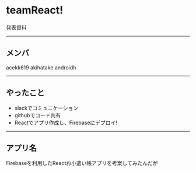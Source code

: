# teamReact!　
発表資料

---
## メンバ
acekk619
akihatake
androidh

---
## やったこと
* slackでコミュニケーション
* githubでコード共有
* Reactでアプリ作成し、Firebaseにデプロイ!

---

## アプリ名
Firebaseを利用したReactお小遣い帳アプリを考案してみたんだが



